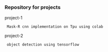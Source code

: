 ### Repository for projects 

project-1 

     Mask-R cnn implementation on Tpu using colab 

project-2

     object detection using tensorflow
